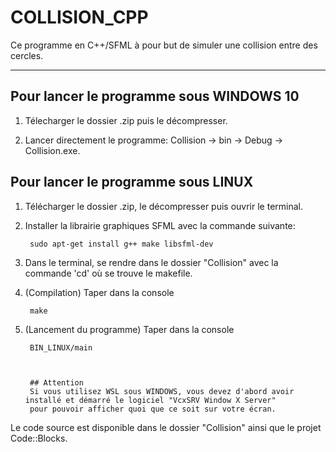 # COLLISION_CPP

Ce programme en C++/SFML à pour but de simuler une collision entre des cercles.

---

## Pour lancer le programme sous WINDOWS 10

1) Télecharger le dossier .zip puis le décompresser.

2) Lancer directement le programme: Collision -> bin -> Debug -> Collision.exe.

## Pour lancer le programme sous LINUX

1) Télécharger le dossier .zip, le décompresser puis ouvrir le terminal.

2) Installer la librairie graphiques SFML avec la commande suivante:

        sudo apt-get install g++ make libsfml-dev

3) Dans le terminal, se rendre dans le dossier "Collision" avec la commande 'cd' où se trouve le makefile.

4) (Compilation) Taper dans la console

        make

5) (Lancement du programme) Taper dans la console 
        
        BIN_LINUX/main



        ## Attention
        Si vous utilisez WSL sous WINDOWS, vous devez d'abord avoir installé et démarré le logiciel "VcxSRV Window X Server"
        pour pouvoir afficher quoi que ce soit sur votre écran.

Le code source est disponible dans le dossier "Collision" ainsi que le projet Code::Blocks.
